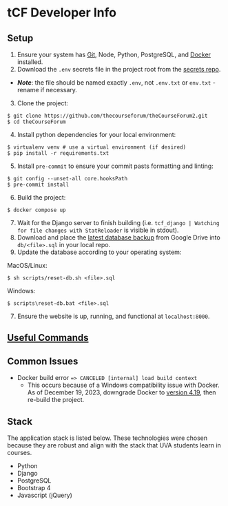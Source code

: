 # tCF Developer Info

## Setup

1. Ensure your system has [Git](https://git-scm.com/book/en/v2/Getting-Started-Installing-Git), Node, Python, PostgreSQL, and [Docker](https://docs.docker.com/install/) installed.
2. Download the `.env` secrets file in the project root from the [secrets repo](https://github.com/thecourseforum/tCF-Secrets/blob/master/.env).

- _**Note**_: the file should be named exactly `.env`, not `.env.txt` or `env.txt` - rename if necessary.

3. Clone the project:

```console
$ git clone https://github.com/thecourseforum/theCourseForum2.git
$ cd theCourseForum
```

4. Install python dependencies for your local environment:

```console
$ virtualenv venv # use a virtual environment (if desired)
$ pip install -r requirements.txt
```

5. Install `pre-commit` to ensure your commit pasts formatting and linting:

```console
$ git config --unset-all core.hooksPath
$ pre-commit install
```

6. Build the project:

```console
$ docker compose up
```

7. Wait for the Django server to finish building (i.e. `tcf_django | Watching for file changes with StatReloader` is visible in stdout).
8. Download and place the [latest database backup](https://drive.google.com/drive/u/0/folders/1a7OkHkepOBWKiDou8nEhpAG41IzLi7mh) from Google Drive into `db/<file>.sql` in your local repo.
9. Update the database according to your operating system:

MacOS/Linux:

```console
$ sh scripts/reset-db.sh <file>.sql
```

Windows:

```console
$ scripts\reset-db.bat <file>.sql
```

7. Ensure the website is up, running, and functional at `localhost:8000`.

## [Useful Commands](docs/useful-commands.md)

## Common Issues

- Docker build error `=> CANCELED [internal] load build context`
  - This occurs because of a Windows compatibility issue with Docker. As of December 19, 2023, downgrade Docker to [version 4.19](https://docs.docker.com/desktop/release-notes/#4190), then re-build the project.

## Stack

The application stack is listed below. These technologies were chosen because they are robust and align with the stack that UVA students learn in courses.

- Python
- Django
- PostgreSQL
- Bootstrap 4
- Javascript (jQuery)
